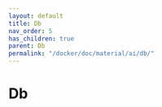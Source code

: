 ```yaml
---
layout: default
title: Db
nav_order: 5
has_children: true
parent: Db
permalink: "/docker/doc/material/ai/db/"
---
```


# Db
